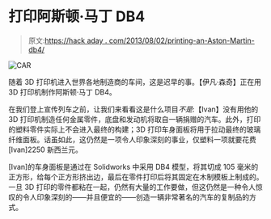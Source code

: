 # 打印阿斯顿·马丁 DB4

> 原文:[https://hack aday . com/2013/08/02/printing-an-Aston-Martin-db4/](https://hackaday.com/2013/08/02/printing-an-aston-martin-db4/)

![CAR](../Images/e239158e8fffc7e4ae2b920cc8f294f6.png)

随着 3D 打印机进入世界各地制造商的车间，这是迟早的事。【伊凡·森奇】正在用 3D 打印机制作阿斯顿·马丁 DB4。

在我们登上宣传列车之前，让我们来看看这是什么项目*不是*:【Ivan】没有用他的 3D 打印机制造任何金属零件，底盘和发动机将取自一辆捐赠的汽车。此外，打印的塑料零件实际上不会进入最终的构建；3D 打印车身面板将用于拉动最终的玻璃纤维面板。话虽如此，这仍然是一项令人印象深刻的事业，仅塑料一项就要花费[Ivan]2250 新西兰元。

[Ivan]的车身面板是通过在 Solidworks 中采用 DB4 模型，将其切成 105 毫米的正方形，给每个正方形挤出边，最后在零件打印后将其固定在木制模板上制成的。一旦 3D 打印的零件都粘在一起，仍然有大量的工作要做，但这仍然是一种令人惊叹的令人印象深刻的——并且便宜的——创造一辆非常著名的汽车的复制品的方式。
